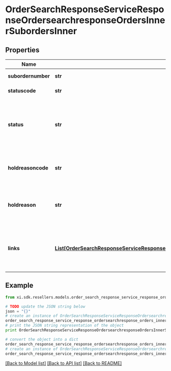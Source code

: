 # OrderSearchResponseServiceResponseOrdersearchresponseOrdersInnerSubordersInner


## Properties

Name | Type | Description | Notes
------------ | ------------- | ------------- | -------------
**subordernumber** | **str** | A sub order number | [optional] 
**statuscode** | **str** | Order status code | [optional] 
**status** | **str** | Details of the order statuscode - i.e. statuscode &#x3D; 4 then status &#x3D; SHIPPED | [optional] 
**holdreasoncode** | **str** | Will be returned in case of order on hold | [optional] 
**holdreason** | **str** | Reason for order hold - will be returned if the order is on hold | [optional] 
**links** | [**List[OrderSearchResponseServiceResponseOrdersearchresponseOrdersInnerSubordersInnerLinksInner]**](OrderSearchResponseServiceResponseOrdersearchresponseOrdersInnerSubordersInnerLinksInner.md) | HATEOAS links for the details and invoices of the sub-orders if available | [optional] 

## Example

```python
from xi.sdk.resellers.models.order_search_response_service_response_ordersearchresponse_orders_inner_suborders_inner import OrderSearchResponseServiceResponseOrdersearchresponseOrdersInnerSubordersInner

# TODO update the JSON string below
json = "{}"
# create an instance of OrderSearchResponseServiceResponseOrdersearchresponseOrdersInnerSubordersInner from a JSON string
order_search_response_service_response_ordersearchresponse_orders_inner_suborders_inner_instance = OrderSearchResponseServiceResponseOrdersearchresponseOrdersInnerSubordersInner.from_json(json)
# print the JSON string representation of the object
print OrderSearchResponseServiceResponseOrdersearchresponseOrdersInnerSubordersInner.to_json()

# convert the object into a dict
order_search_response_service_response_ordersearchresponse_orders_inner_suborders_inner_dict = order_search_response_service_response_ordersearchresponse_orders_inner_suborders_inner_instance.to_dict()
# create an instance of OrderSearchResponseServiceResponseOrdersearchresponseOrdersInnerSubordersInner from a dict
order_search_response_service_response_ordersearchresponse_orders_inner_suborders_inner_form_dict = order_search_response_service_response_ordersearchresponse_orders_inner_suborders_inner.from_dict(order_search_response_service_response_ordersearchresponse_orders_inner_suborders_inner_dict)
```
[[Back to Model list]](../README.md#documentation-for-models) [[Back to API list]](../README.md#documentation-for-api-endpoints) [[Back to README]](../README.md)


